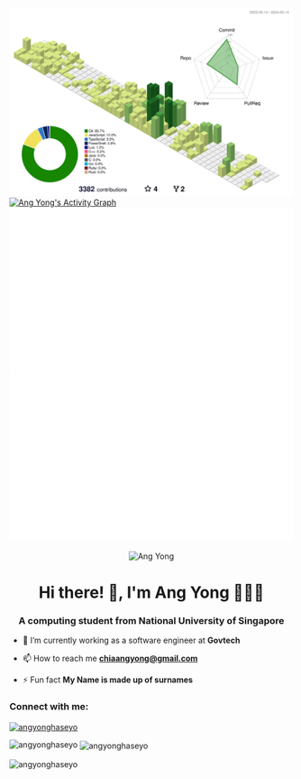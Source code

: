 <div id="top"></div>
<!-- https://github.com/yoshi389111/github-profile-3d-contrib -->
<a href="https://github.com/yoshi389111/github-profile-3d-contrib">
<picture>
  <source media="(prefers-color-scheme: dark)" srcset="https://raw.githubusercontent.com/angyonghaseyo/angyonghaseyo/master/profile-3d-contrib/profile-night-green.svg">
  <img alt="Ang Yong's GitHub Profile 3D Contrib" src="https://raw.githubusercontent.com/angyonghaseyo/angyonghaseyo/master/profile-3d-contrib/profile-green.svg">
</picture>
</a>

<a href="https://github.com/ashutosh00710/github-readme-activity-graph">
<picture>
  <source media="(prefers-color-scheme: dark)" srcset="https://github-readme-activity-graph.vercel.app/graph/?username=angyonghaseyo&bg_color=00000f&color=007bff&line=fac539&point=FFFFFF&hide_border=true">
  <img alt="Ang Yong's Activity Graph" src="https://github-readme-activity-graph.vercel.app/graph/?username=angyonghaseyo&bg_color=ffffff&color=007bff&line=47a042&point=255322&hide_border=true">
</picture>
</a>

<!-- https://github.com/jstrieb/github-stats -->
<div align="center">

<a href="https://github.com/angyonghaseyo/github-stats">
<picture>
  <source media="(prefers-color-scheme: dark)" srcset="https://raw.githubusercontent.com/angyonghaseyo/github-stats/master/generated/overview.svg#gh-dark-mode-only">
  <img alt="Ang Yong's github-stats" src="https://raw.githubusercontent.com/angyonghaseyo/github-stats/master/generated/overview.svg">
</picture>
</a>

<a href="https://github.com/angyonghaseyo/github-stats">
<picture>
  <source media="(prefers-color-scheme: dark)" srcset="https://raw.githubusercontent.com/angyonghaseyo/github-stats/master/generated/languages.svg#gh-dark-mode-only">
  <img alt="Ang Yong's github-stats" src="https://raw.githubusercontent.com/angyonghaseyo/github-stats/master/generated/languages.svg">
</picture>
</a>

<p><img align="center" src="https://github-readme-stats.vercel.app/api/top-langs?username=angyonghaseyo&show_icons=true&locale=en&layout=compact&theme=dark" alt="Ang Yong" /></p>


</div>

<h1 align="center">Hi there! 👋, I'm Ang Yong 👨🏻‍💻</h1>

<h3 align="center">A computing student from National University of Singapore </h3>

- 🔭 I’m currently working as a software engineer at **Govtech**

- 📫 How to reach me **chiaangyong@gmail.com**

- ⚡ Fun fact **My Name is made up of surnames**

<h3 align="left">Connect with me:</h3>
<p align="left">
<a href="https://sg.linkedin.com/in/chia-ang-yong" target="blank"><img align="center" src="https://raw.githubusercontent.com/rahuldkjain/github-profile-readme-generator/master/src/images/icons/Social/linked-in-alt.svg" alt="angyonghaseyo" height="30" width="40" /></a>


<!-- Other content remains unchanged -->

<p><img align="left" src="https://github-readme-stats.vercel.app/api/top-langs?username=angyonghaseyo&show_icons=true&locale=en&layout=compact" alt="angyonghaseyo" /></p>

<p>&nbsp;<img align="center" src="https://github-readme-stats.vercel.app/api?username=angyonghaseyo&show_icons=true&locale=en" alt="angyonghaseyo" /></p>

<p><img align="center" src="https://github-readme-streak-stats.herokuapp.com/?user=angyonghaseyo&" alt="angyonghaseyo" /></p>
